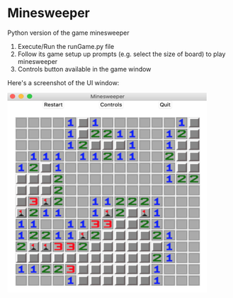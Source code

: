 # Minesweeper

Python version of the game minesweeper

1. Execute/Run the runGame.py file
2. Follow its game setup up prompts (e.g. select the size of board) to play minesweeper
3. Controls button available in the game window

Here's a screenshot of the UI window:

<img src="https://github.com/Hesselt17/Minesweeper/blob/master/MineS/pics/example.png" height="450" width="450">
